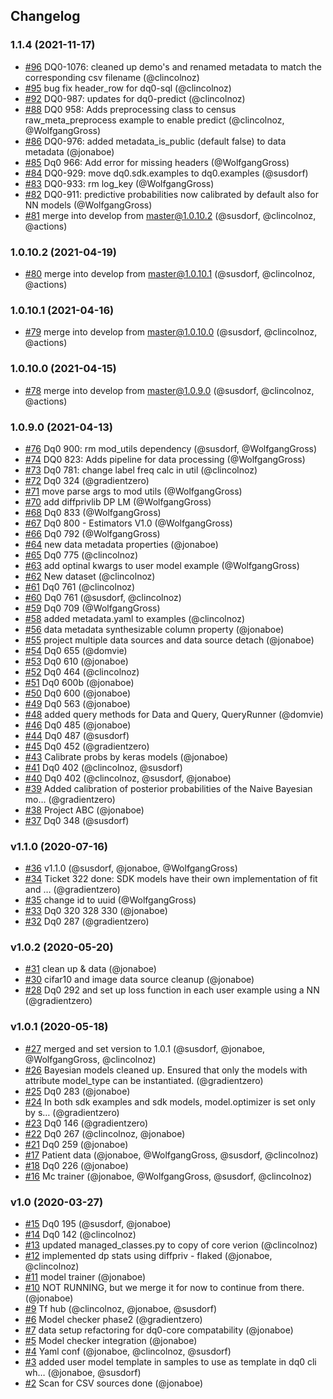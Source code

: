 ## Changelog

### 1.1.4 (2021-11-17)
- [#96](https://github.com/gradientzero/dq0-sdk/pull/96) DQ0-1076: cleaned up demo's and renamed metadata to match the corresponding csv filename (@clincolnoz)
- [#95](https://github.com/gradientzero/dq0-sdk/pull/95) bug fix header_row for dq0-sql (@clincolnoz)
- [#92](https://github.com/gradientzero/dq0-sdk/pull/92) DQ0-987: updates for dq0-predict (@clincolnoz)
- [#88](https://github.com/gradientzero/dq0-sdk/pull/88) DQ0 958: Adds preprocessing class to census raw_meta_preprocess example to enable predict (@clincolnoz, @WolfgangGross)
- [#86](https://github.com/gradientzero/dq0-sdk/pull/86) DQ0-976: added metadata_is_public (default false) to data metadata (@jonaboe)
- [#85](https://github.com/gradientzero/dq0-sdk/pull/85) Dq0 966: Add error for missing headers (@WolfgangGross)
- [#84](https://github.com/gradientzero/dq0-sdk/pull/84) DQ0-929: move dq0.sdk.examples to dq0.examples (@susdorf)
- [#83](https://github.com/gradientzero/dq0-sdk/pull/83) DQ0-933: rm log_key (@WolfgangGross)
- [#82](https://github.com/gradientzero/dq0-sdk/pull/82) DQ0-911: predictive probabilities now calibrated by default also for NN models (@WolfgangGross)
- [#81](https://github.com/gradientzero/dq0-sdk/pull/81) merge into develop from master@1.0.10.2 (@susdorf, @clincolnoz, @actions)

### 1.0.10.2 (2021-04-19)
- [#80](https://github.com/gradientzero/dq0-sdk/pull/80) merge into develop from master@1.0.10.1 (@susdorf, @clincolnoz, @actions)

### 1.0.10.1 (2021-04-16)
- [#79](https://github.com/gradientzero/dq0-sdk/pull/79) merge into develop from master@1.0.10.0 (@susdorf, @clincolnoz, @actions)

### 1.0.10.0 (2021-04-15)
- [#78](https://github.com/gradientzero/dq0-sdk/pull/78) merge into develop from master@1.0.9.0 (@susdorf, @clincolnoz, @actions)

### 1.0.9.0 (2021-04-13)
- [#76](https://github.com/gradientzero/dq0-sdk/pull/76) Dq0 900: rm mod_utils dependency (@susdorf, @WolfgangGross)
- [#74](https://github.com/gradientzero/dq0-sdk/pull/74) DQ0 823: Adds pipeline for data processing (@WolfgangGross)
- [#73](https://github.com/gradientzero/dq0-sdk/pull/73) Dq0 781: change label freq calc in util (@clincolnoz)
- [#72](https://github.com/gradientzero/dq0-sdk/pull/72) Dq0 324 (@gradientzero)
- [#71](https://github.com/gradientzero/dq0-sdk/pull/71) move parse args to mod utils (@WolfgangGross)
- [#70](https://github.com/gradientzero/dq0-sdk/pull/70) add diffprivlib DP LM (@WolfgangGross)
- [#68](https://github.com/gradientzero/dq0-sdk/pull/68) Dq0 833 (@WolfgangGross)
- [#67](https://github.com/gradientzero/dq0-sdk/pull/67) Dq0 800 - Estimators V1.0 (@WolfgangGross)
- [#66](https://github.com/gradientzero/dq0-sdk/pull/66) Dq0 792 (@WolfgangGross)
- [#64](https://github.com/gradientzero/dq0-sdk/pull/64) new data metadata properties (@jonaboe)
- [#65](https://github.com/gradientzero/dq0-sdk/pull/65) Dq0 775 (@clincolnoz)
- [#63](https://github.com/gradientzero/dq0-sdk/pull/63) add optinal kwargs to user model example (@WolfgangGross)
- [#62](https://github.com/gradientzero/dq0-sdk/pull/62) New dataset (@clincolnoz)
- [#61](https://github.com/gradientzero/dq0-sdk/pull/61) Dq0 761 (@clincolnoz)
- [#60](https://github.com/gradientzero/dq0-sdk/pull/60) Dq0 761 (@susdorf, @clincolnoz)
- [#59](https://github.com/gradientzero/dq0-sdk/pull/59) Dq0 709 (@WolfgangGross)
- [#58](https://github.com/gradientzero/dq0-sdk/pull/58) added metadata.yaml to examples (@clincolnoz)
- [#56](https://github.com/gradientzero/dq0-sdk/pull/56) data metadata synthesizable column property (@jonaboe)
- [#55](https://github.com/gradientzero/dq0-sdk/pull/55) project multiple data sources and data source detach (@jonaboe)
- [#54](https://github.com/gradientzero/dq0-sdk/pull/54) Dq0 655 (@domvie)
- [#53](https://github.com/gradientzero/dq0-sdk/pull/53) Dq0 610 (@jonaboe)
- [#52](https://github.com/gradientzero/dq0-sdk/pull/52) Dq0 464 (@clincolnoz)
- [#51](https://github.com/gradientzero/dq0-sdk/pull/51) Dq0 600b (@jonaboe)
- [#50](https://github.com/gradientzero/dq0-sdk/pull/50) Dq0 600 (@jonaboe)
- [#49](https://github.com/gradientzero/dq0-sdk/pull/49) Dq0 563 (@jonaboe)
- [#48](https://github.com/gradientzero/dq0-sdk/pull/48) added query methods for Data and Query, QueryRunner (@domvie)
- [#46](https://github.com/gradientzero/dq0-sdk/pull/46) Dq0 485 (@jonaboe)
- [#44](https://github.com/gradientzero/dq0-sdk/pull/44) Dq0 487 (@susdorf)
- [#45](https://github.com/gradientzero/dq0-sdk/pull/45) Dq0 452 (@gradientzero)
- [#43](https://github.com/gradientzero/dq0-sdk/pull/43) Calibrate probs by keras models (@jonaboe)
- [#41](https://github.com/gradientzero/dq0-sdk/pull/41) Dq0 402 (@clincolnoz, @susdorf)
- [#40](https://github.com/gradientzero/dq0-sdk/pull/40) Dq0 402 (@clincolnoz, @susdorf, @jonaboe)
- [#39](https://github.com/gradientzero/dq0-sdk/pull/39) Added calibration of posterior probabilities of the Naive Bayesian mo… (@gradientzero)
- [#38](https://github.com/gradientzero/dq0-sdk/pull/38) Project ABC (@jonaboe)
- [#37](https://github.com/gradientzero/dq0-sdk/pull/37) Dq0 348 (@susdorf)

### v1.1.0 (2020-07-16)
- [#36](https://github.com/gradientzero/dq0-sdk/pull/36) v1.1.0 (@susdorf, @jonaboe, @WolfgangGross)
- [#34](https://github.com/gradientzero/dq0-sdk/pull/34) Ticket 322 done: SDK models have their own implementation of fit and … (@gradientzero)
- [#35](https://github.com/gradientzero/dq0-sdk/pull/35) change id to uuid (@WolfgangGross)
- [#33](https://github.com/gradientzero/dq0-sdk/pull/33) Dq0 320 328 330 (@jonaboe)
- [#32](https://github.com/gradientzero/dq0-sdk/pull/32) Dq0 287 (@gradientzero)

### v1.0.2 (2020-05-20)
- [#31](https://github.com/gradientzero/dq0-sdk/pull/31) clean up & data (@jonaboe)
- [#30](https://github.com/gradientzero/dq0-sdk/pull/30) cifar10 and image data source cleanup (@jonaboe)
- [#28](https://github.com/gradientzero/dq0-sdk/pull/28) Dq0 292 and set up loss function in each user example using a NN (@gradientzero)

### v1.0.1 (2020-05-18)
- [#27](https://github.com/gradientzero/dq0-sdk/pull/27) merged and set version to 1.0.1 (@susdorf, @jonaboe, @WolfgangGross, @clincolnoz)
- [#26](https://github.com/gradientzero/dq0-sdk/pull/26) Bayesian models cleaned up. Ensured that only the models with attribute model_type can be instantiated. (@gradientzero)
- [#25](https://github.com/gradientzero/dq0-sdk/pull/25) Dq0 283 (@jonaboe)
- [#24](https://github.com/gradientzero/dq0-sdk/pull/24) In both sdk examples and sdk models, model.optimizer is set only by s… (@gradientzero)
- [#23](https://github.com/gradientzero/dq0-sdk/pull/23) Dq0 146 (@gradientzero)
- [#22](https://github.com/gradientzero/dq0-sdk/pull/22) Dq0 267 (@clincolnoz, @jonaboe)
- [#21](https://github.com/gradientzero/dq0-sdk/pull/21) Dq0 259 (@jonaboe)
- [#17](https://github.com/gradientzero/dq0-sdk/pull/17) Patient data (@jonaboe, @WolfgangGross, @susdorf, @clincolnoz)
- [#18](https://github.com/gradientzero/dq0-sdk/pull/18) Dq0 226 (@jonaboe)
- [#16](https://github.com/gradientzero/dq0-sdk/pull/16) Mc trainer (@jonaboe, @WolfgangGross, @susdorf, @clincolnoz)

### v1.0 (2020-03-27)
- [#15](https://github.com/gradientzero/dq0-sdk/pull/15) Dq0 195 (@susdorf, @jonaboe)
- [#14](https://github.com/gradientzero/dq0-sdk/pull/14) Dq0 142 (@clincolnoz)
- [#13](https://github.com/gradientzero/dq0-sdk/pull/13) updated managed_classes.py to copy of core verion (@clincolnoz)
- [#12](https://github.com/gradientzero/dq0-sdk/pull/12) implemented dp stats using diffpriv - flaked (@jonaboe, @clincolnoz)
- [#11](https://github.com/gradientzero/dq0-sdk/pull/11) model trainer (@jonaboe)
- [#10](https://github.com/gradientzero/dq0-sdk/pull/10) NOT RUNNING, but we merge it for now to continue from there. (@jonaboe)
- [#9](https://github.com/gradientzero/dq0-sdk/pull/9) Tf hub (@clincolnoz, @jonaboe, @susdorf)
- [#6](https://github.com/gradientzero/dq0-sdk/pull/6) Model checker phase2 (@gradientzero)
- [#7](https://github.com/gradientzero/dq0-sdk/pull/7) data setup refactoring for dq0-core compatability (@jonaboe)
- [#5](https://github.com/gradientzero/dq0-sdk/pull/5) Model checker integration (@jonaboe)
- [#4](https://github.com/gradientzero/dq0-sdk/pull/4) Yaml conf (@jonaboe, @clincolnoz, @susdorf)
- [#3](https://github.com/gradientzero/dq0-sdk/pull/3) added user model template in samples to use as template in dq0 cli wh… (@jonaboe, @susdorf)
- [#2](https://github.com/gradientzero/dq0-sdk/pull/2) Scan for CSV sources done (@jonaboe)